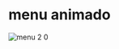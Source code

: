 # menu animado
![menu 2 0](https://user-images.githubusercontent.com/96742270/153911413-2c0d491c-05ad-4704-8daf-e5f6449426b7.JPG)
